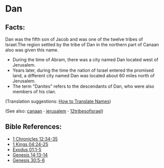 # Dan #

## Facts: ##

Dan was the fifth son of Jacob and was one of the twelve tribes of Israel.The region settled by the tribe of Dan in the northern part of Canaan also was given this name.

* During the time of Abram, there was a city named Dan located west of Jerusalem.
* Years later, during the time the nation of Israel entered the promised land, a different city named Dan was located about 60 miles north of Jerusalem.
* The term "Danites" refers to the descendants of Dan, who were also members of his clan.

(Translation suggestions: [How to Translate Names](https://git.door43.org/Door43/en-ta-translate-vol1/src/master/content/translate_names.md))

(See also: [canaan](../other/canaan.md) **·** [jerusalem](../other/jerusalem.md) **·** [12tribesofisrael](../other/12tribesofisrael.md))

## Bible References: ##

* [1 Chronicles 12:34-35](https://door43.org/en/bible/notes/1ch/12/34)
* [1 Kings 04:24-25](https://door43.org/en/bible/notes/1ki/04/24)
* [Exodus 01:1-5](https://door43.org/en/bible/notes/exo/01/01)
* [Genesis 14:13-14](https://door43.org/en/bible/notes/gen/14/13)
* [Genesis 30:5-6](https://door43.org/en/bible/notes/gen/30/05)

